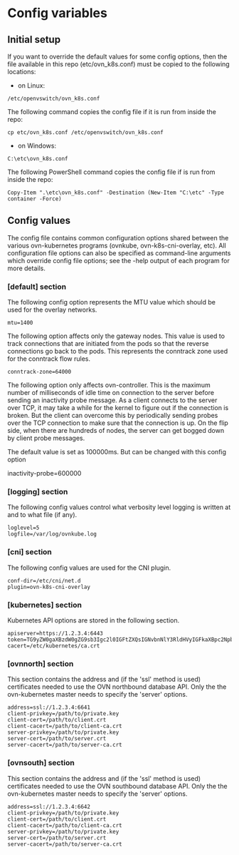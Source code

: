 # Config variables

## Initial setup

If you want to override the default values for some config options, then the
file available in this repo (etc/ovn_k8s.conf) must be copied to the following
locations:

- on Linux:
```
/etc/openvswitch/ovn_k8s.conf
```
The following command copies the config file if it is run from inside the repo:
```
cp etc/ovn_k8s.conf /etc/openvswitch/ovn_k8s.conf
```

- on Windows:
```
C:\etc\ovn_k8s.conf
```
The following PowerShell command copies the config file if is run from inside
the repo:
```
Copy-Item ".\etc\ovn_k8s.conf" -Destination (New-Item "C:\etc" -Type container -Force)
```

## Config values

The config file contains common configuration options shared between the various
ovn-kubernetes programs (ovnkube, ovn-k8s-cni-overlay, etc).  All configuration
file options can also be specified as command-line arguments which override
config file options; see the -help output of each program for more details.

### [default] section

The following config option represents the MTU value which should be used
for the overlay networks.
```
mtu=1400
```

The following option affects only the gateway nodes. This value is used to
track connections that are initiated from the pods so that the reverse
connections go back to the pods. This represents the conntrack zone used
for the conntrack flow rules.
```
conntrack-zone=64000
```

The following option only affects ovn-controller. This is the maximum number
of milliseconds of idle time on connection to the server before sending an
inactivity probe message.  As a client connects to the server over TCP, it
may take a while for the kernel to figure out if the connection is
broken.  But the client can overcome this by periodically sending probes over
the TCP connection to make sure that the connection is up.  On the flip side,
when there are hundreds of nodes, the server can get bogged down by client
probe messages.

The default value is set as 100000ms. But can be changed with this config
option

inactivity-probe=600000

### [logging] section

The following config values control what verbosity level logging is written at
and to what file (if any).
```
loglevel=5
logfile=/var/log/ovnkube.log
```

### [cni] section

The following config values are used for the CNI plugin.
```
conf-dir=/etc/cni/net.d
plugin=ovn-k8s-cni-overlay
```

### [kubernetes] section

Kubernetes API options are stored in the following section.
```
apiserver=https://1.2.3.4:6443
token=TG9yZW0gaXBzdW0gZG9sb3Igc2l0IGFtZXQsIGNvbnNlY3RldHVyIGFkaXBpc2NpbmcgZWxpdC4gQ3JhcyBhdCB1bHRyaWNpZXMgZWxpdC4gVXQgc2l0IGFtZXQgdm9sdXRwYXQgbnVuYy4K
cacert=/etc/kubernetes/ca.crt
```

### [ovnnorth] section

This section contains the address and (if the 'ssl' method is used) certificates
needed to use the OVN northbound database API. Only the the ovn-kubernetes
master needs to specify the 'server' options.
```
address=ssl://1.2.3.4:6641
client-privkey=/path/to/private.key
client-cert=/path/to/client.crt
client-cacert=/path/to/client-ca.crt
server-privkey=/path/to/private.key
server-cert=/path/to/server.crt
server-cacert=/path/to/server-ca.crt
```

### [ovnsouth] section

This section contains the address and (if the 'ssl' method is used) certificates
needed to use the OVN southbound database API. Only the the ovn-kubernetes
master needs to specify the 'server' options.
```
address=ssl://1.2.3.4:6642
client-privkey=/path/to/private.key
client-cert=/path/to/client.crt
client-cacert=/path/to/client-ca.crt
server-privkey=/path/to/private.key
server-cert=/path/to/server.crt
server-cacert=/path/to/server-ca.crt
```
